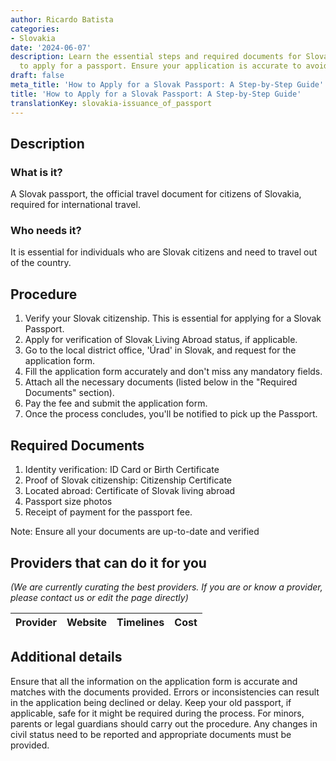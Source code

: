 ```yaml
---
author: Ricardo Batista
categories:
- Slovakia
date: '2024-06-07'
description: Learn the essential steps and required documents for Slovak citizens
  to apply for a passport. Ensure your application is accurate to avoid delays.
draft: false
meta_title: 'How to Apply for a Slovak Passport: A Step-by-Step Guide'
title: 'How to Apply for a Slovak Passport: A Step-by-Step Guide'
translationKey: slovakia-issuance_of_passport
---
```


## Description
### What is it?
A Slovak passport, the official travel document for citizens of Slovakia, required for international travel.

### Who needs it?
It is essential for individuals who are Slovak citizens and need to travel out of the country.

## Procedure
1. Verify your Slovak citizenship. This is essential for applying for a Slovak Passport.
2. Apply for verification of Slovak Living Abroad status, if applicable.
3. Go to the local district office, 'Úrad' in Slovak, and request for the application form.
4. Fill the application form accurately and don't miss any mandatory fields. 
5. Attach all the necessary documents (listed below in the "Required Documents" section).
6. Pay the fee and submit the application form.
7. Once the process concludes, you'll be notified to pick up the Passport.

## Required Documents
1. Identity verification: ID Card or Birth Certificate
2. Proof of Slovak citizenship: Citizenship Certificate
3. Located abroad: Certificate of Slovak living abroad
4. Passport size photos
5. Receipt of payment for the passport fee.

Note: Ensure all your documents are up-to-date and verified

## Providers that can do it for you

_(We are currently curating the best providers. If you are or know a provider, please contact us or edit the page directly)_

| Provider        |     Website     |     Timelines    |       Cost      |
| --------------- | --------------- |  :-------------: | :-------------: |

## Additional details
Ensure that all the information on the application form is accurate and matches with the documents provided. Errors or inconsistencies can result in the application being declined or delay. Keep your old passport, if applicable, safe for it might be required during the process.
For minors, parents or legal guardians should carry out the procedure. Any changes in civil status need to be reported and appropriate documents must be provided.
